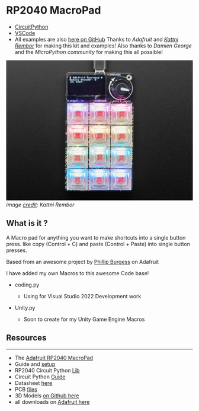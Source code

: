 # RP2040 MacroPad

- [CircuitPython](https://circuitpython.org/) 
- [VSCode](https://code.visualstudio.com/)
- All examples are also [here on GitHub](https://github.com/adafruit/Adafruit_CircuitPython_MacroPad)
 Thanks to *Adafruit* and [*Kattni Rembor*](https://github.com/sponsors/kattni) for making this kit and examples!
 Also thanks to *Damien George* and the *MicroPython community* for making this all possible!

![Image showing the Macropad from top down. It has 12 rgb buttons with a small OLED screen and a rotary switch. It glows with led lights in a rainbow of colors.](https://github.com/Coryf65/MacroPad_RP2040/blob/main/docs/adafruit_products_MacroPad_top_glow.jpg) 
*image [credit](https://learn.adafruit.com/adafruit-macropad-rp2040):  Kattni Rembor*

## What is it ?

A Macro pad for anything you want to make shortcuts into a single button press. like copy (Control + C) and paste (Control + Paste) into single button presses.

Based from an awesome project by [Phillip Burgess](https://learn.adafruit.com/macropad-hotkeys/project-code) on Adafruit

I have added my own Macros to this awesome Code base!

- coding.py

    - Using for Visual Studio 2022 Development work

- Unity.py

    - Soon to create for my Unity Game Engine Macros

## Resources
---

- The [Adafruit RP2040 MacroPad](https://learn.adafruit.com/adafruit-macropad-rp2040)
- Guide and [setup](https://learn.adafruit.com/adafruit-macropad-rp2040)
- RP2040 Circuit Python [Lib](https://circuitpython.org/board/adafruit_macropad_rp2040/)
- Circuit Python [Guide](https://learn.adafruit.com/welcome-to-circuitpython/installing-circuitpython)
- Datasheet [here](https://datasheets.raspberrypi.com/rp2040/rp2040-datasheet.pdf)
- PCB [files](https://github.com/adafruit/Adafruit-MacroPad-RP2040-PCB)
- 3D Models [on Github here](https://github.com/adafruit/Adafruit_CAD_Parts/tree/main/5128%20MacroPad%20RP2040%20Kit)
- all downloads on [Adafruit here](https://learn.adafruit.com/adafruit-macropad-rp2040/downloads)
